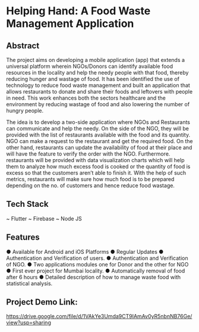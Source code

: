 # Helping Hand: A Food Waste Management Application

## Abstract

The project aims on developing a mobile application (app) that extends a universal platform wherein NGOs/Donors can identify available food resources in the locality and help the needy people with that food, thereby reducing hunger and wastage of food. It has been identified the use of technology to reduce food waste management and built an application that allows restaurants to donate and share their foods and leftovers with people in need. This work enhances both the sectors healthcare and the environment by reducing wastage of food and also lowering the number of hungry people.

The idea is to develop a two-side application where NGOs and Restaurants can communicate and help the needy. On the side of the NGO, they will be provided with the list of restaurants available with the food and its quantity. NGO can make a request to the restaurant and get the required food. On the other hand, restaurants can update the availability of food at their place and will have the feature to verify the order with the NGO. Furthermore. restaurants will be provided with data visualization charts which will help them to analyze how much excess food is cooked or the quantity of food is excess so that the customers aren’t able to finish it. With the help of such metrics, restaurants will make sure how much food is to be prepared depending on the no. of customers and hence reduce food wastage.

## Tech Stack

~ Flutter
~ Firebase
~ Node JS

## Features

● Available for Android and iOS Platforms
● Regular Updates
● Authentication and Verification of users.
● Authentication and Verification of NGO.
● Two applications modules one for Donor and the other for NGO
● First ever project for Mumbai locality.
● Automatically removal of food after 6 hours
● Detailed description of how to manage waste food with statistical analysis.

## Project Demo Link: 
https://drive.google.com/file/d/1VAkYe3Umda9CT9IAmAv0yR5nbnNB76Ge/view?usp=sharing
